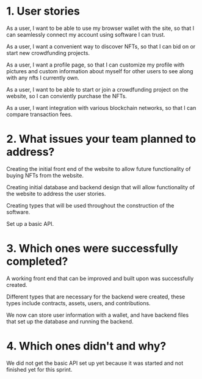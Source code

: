 # 1. User stories

As a user, I want to be able to use my browser wallet with the site, so that I can seamlessly connect my account using software I can trust.

As a user, I want a convenient way to discover NFTs, so that I can bid on or start new crowdfunding projects.

As a user, I want a profile page, so that I can customize my profile with pictures and custom information about myself for other users to see along with any nfts I currently own.

As a user, I want to be able to start or join a crowdfunding project on the website, so I can conviently purchase the NFTs.

As a user, I want integration with various blockchain networks, so that I can compare transaction fees.

# 2. What issues your team planned to address?

Creating the initial front end of the website to allow future functionality of buying NFTs from the website.

Creating initial database and backend design that will allow functionality of the website to address the user stories.

Creating types that will be used throughout the construction of the software.

Set up a basic API.

# 3. Which ones were successfully completed?
    
A working front end that can be improved and built upon was successfully created.

Different types that are necessary for the backend were created, these types include contracts, assets, users, and contributions.

We now can store user information with a wallet, and have backend files that set up the database and running the backend.

# 4. Which ones didn't and why?

We did not get the basic API set up yet because it was started and not finished yet for this sprint.